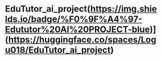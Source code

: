 # EduTutor_ai_project(https://img.shields.io/badge/%F0%9F%A4%97-Edututor%20AI%20PROJECT-blue)](https://huggingface.co/spaces/Logu018/EduTutor_ai_project)
